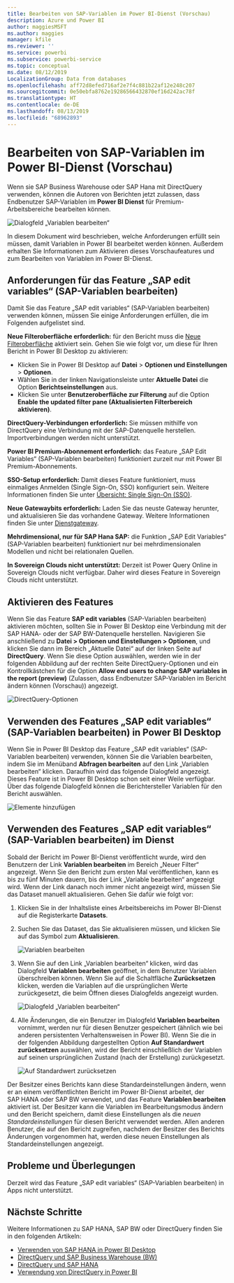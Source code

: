 ```yaml
---
title: Bearbeiten von SAP-Variablen im Power BI-Dienst (Vorschau)
description: Azure und Power BI
author: maggiesMSFT
ms.author: maggies
manager: kfile
ms.reviewer: ''
ms.service: powerbi
ms.subservice: powerbi-service
ms.topic: conceptual
ms.date: 08/12/2019
LocalizationGroup: Data from databases
ms.openlocfilehash: aff72d8efed716af2e7f4c881b22af12e248c207
ms.sourcegitcommit: 0e50ebfa8762e19286566432870ef16d242ac78f
ms.translationtype: HT
ms.contentlocale: de-DE
ms.lasthandoff: 08/13/2019
ms.locfileid: "68962893"
---
```

# <a name="edit-sap-variables-in-the-power-bi-service-preview"></a>Bearbeiten von SAP-Variablen im Power BI-Dienst (Vorschau)

Wenn sie SAP Business Warehouse oder SAP Hana mit DirectQuery verwenden, können die Autoren von Berichten jetzt zulassen, dass Endbenutzer SAP-Variablen im **Power BI Dienst** für Premium-Arbeitsbereiche bearbeiten können.

![Dialogfeld „Variablen bearbeiten“](media/service-edit-sap-variables/sap-edit-variables-dialog.png)

In diesem Dokument wird beschrieben, welche Anforderungen erfüllt sein müssen, damit Variablen in Power BI bearbeitet werden können. Außerdem erhalten Sie Informationen zum Aktivieren dieses Vorschaufeatures und zum Bearbeiten von Variablen im Power BI-Dienst.

## <a name="requirements-for-sap-edit-variables"></a>Anforderungen für das Feature „SAP edit variables“ (SAP-Variablen bearbeiten)

Damit Sie das Feature „SAP edit variables“ (SAP-Variablen bearbeiten) verwenden können, müssen Sie einige Anforderungen erfüllen, die im Folgenden aufgelistet sind.

**Neue Filteroberfläche erforderlich:** für den Bericht muss die [Neue Filteroberfläche](power-bi-report-filter.md) aktiviert sein. Gehen Sie wie folgt vor, um diese für Ihren Bericht in Power BI Desktop zu aktivieren:
- Klicken Sie in Power BI Desktop auf **Datei** > **Optionen und Einstellungen** > **Optionen**.
- Wählen Sie in der linken Navigationsleiste unter **Aktuelle Datei** die Option **Berichtseinstellungen** aus.
- Klicken Sie unter **Benutzeroberfläche zur Filterung** auf die Option **Enable the updated filter pane (Aktualisierten Filterbereich aktivieren)**.

**DirectQuery-Verbindungen erforderlich:** Sie müssen mithilfe von DirectQuery eine Verbindung mit der SAP-Datenquelle herstellen. Importverbindungen werden nicht unterstützt.

**Power BI Premium-Abonnement erforderlich:** das Feature „SAP Edit Variables“ (SAP-Variablen bearbeiten) funktioniert zurzeit nur mit Power BI Premium-Abonnements.

**SSO-Setup erforderlich:** Damit dieses Feature funktioniert, muss einmaliges Anmelden (Single Sign-On, SSO) konfiguriert sein. Weitere Informationen finden Sie unter [Übersicht: Single Sign-On (SSO)](service-gateway-sso-overview.md).

**Neue Gatewaybits erforderlich:** Laden Sie das neuste Gateway herunter, und aktualisieren Sie das vorhandene Gateway. Weitere Informationen finden Sie unter [Dienstgateway](service-gateway-onprem.md).

**Mehrdimensional, nur für SAP Hana SAP:** die Funktion „SAP Edit Variables“ (SAP-Variablen bearbeiten) funktioniert nur bei mehrdimensionalen Modellen und nicht bei relationalen Quellen.

**In Sovereign Clouds nicht unterstützt:** Derzeit ist Power Query Online in Sovereign Clouds nicht verfügbar. Daher wird dieses Feature in Sovereign Clouds nicht unterstützt.

## <a name="how-to-enable-the-feature"></a>Aktivieren des Features

Wenn Sie das Feature **SAP edit variables** (SAP-Variablen bearbeiten) aktivieren möchten, sollten Sie in Power BI Desktop eine Verbindung mit der SAP HANA- oder der SAP BW-Datenquelle herstellen. Navigieren Sie anschließend zu **Datei > Optionen und Einstellungen > Optionen**, und klicken Sie dann im Bereich „Aktuelle Datei“ auf der linken Seite auf **DirectQuery**. Wenn Sie diese Option auswählen, werden wie in der folgenden Abbildung auf der rechten Seite DirectQuery-Optionen und ein Kontrollkästchen für die Option **Allow end users to change SAP variables in the report (preview)** (Zulassen, dass Endbenutzer SAP-Variablen im Bericht ändern können (Vorschau)) angezeigt.

![DirectQuery-Optionen](media/service-edit-sap-variables/sap-preview-setting-in-desktop.png)

## <a name="use-sap-edit-variables-in-power-bi-desktop"></a>Verwenden des Features „SAP edit variables“ (SAP-Variablen bearbeiten) in Power BI Desktop

Wenn Sie in Power BI Desktop das Feature „SAP edit variables“ (SAP-Variablen bearbeiten) verwenden, können Sie die Variablen bearbeiten, indem Sie im Menüband **Abfragen bearbeiten** auf den Link „Variablen bearbeiten“ klicken. Daraufhin wird das folgende Dialogfeld angezeigt. Dieses Feature ist in Power BI Desktop schon seit einer Weile verfügbar. Über das folgende Dialogfeld können die Berichtersteller Variablen für den Bericht auswählen.

![Elemente hinzufügen](media/service-edit-sap-variables/sap-variables-add-items.png)

## <a name="use-sap-edit-variables-in-the-service"></a>Verwenden des Features „SAP edit variables“ (SAP-Variablen bearbeiten) im Dienst

Sobald der Bericht im Power BI-Dienst veröffentlicht wurde, wird den Benutzern der Link **Variablen bearbeiten** im Bereich „Neuer Filter“ angezeigt. Wenn Sie den Bericht zum ersten Mal veröffentlichen, kann es bis zu fünf Minuten dauern, bis der Link „Variable bearbeiten“ angezeigt wird. Wenn der Link danach noch immer nicht angezeigt wird, müssen Sie das Dataset manuell aktualisieren.
Gehen Sie dafür wie folgt vor:

1. Klicken Sie in der Inhaltsliste eines Arbeitsbereichs im Power BI-Dienst auf die Registerkarte **Datasets**.

2. Suchen Sie das Dataset, das Sie aktualisieren müssen, und klicken Sie auf das Symbol zum **Aktualisieren**.

    ![Variablen bearbeiten](media/service-edit-sap-variables/sap-edit-variables-link.png)

3. Wenn Sie auf den Link „Variablen bearbeiten“ klicken, wird das Dialogfeld **Variablen bearbeiten** geöffnet, in dem Benutzer Variablen überschreiben können. Wenn Sie auf die Schaltfläche **Zurücksetzen** klicken, werden die Variablen auf die ursprünglichen Werte zurückgesetzt, die beim Öffnen dieses Dialogfelds angezeigt wurden.

    ![Dialogfeld „Variablen bearbeiten“](media/service-edit-sap-variables/sap-edit-variables-dialog.png)

4. Alle Änderungen, die ein Benutzer im Dialogfeld **Variablen bearbeiten** vornimmt, werden nur für diesen Benutzer gespeichert (ähnlich wie bei anderen persistenten Verhaltensweisen in Power BI). Wenn Sie die in der folgenden Abbildung dargestellten Option **Auf Standardwert zurücksetzen** auswählen, wird der Bericht einschließlich der Variablen auf seinen ursprünglichen Zustand (nach der Erstellung) zurückgesetzt.

    ![Auf Standardwert zurücksetzen](media/service-edit-sap-variables/reset-to-default.png)

Der Besitzer eines Berichts kann diese Standardeinstellungen ändern, wenn er an einem veröffentlichten Bericht im Power BI-Dienst arbeitet, der SAP HANA oder SAP BW verwendet, und das Feature **Variablen bearbeiten** aktiviert ist. Der Besitzer kann die Variablen im Bearbeitungsmodus ändern und den Bericht speichern, damit diese Einstellungen als die *neuen Standardeinstellungen* für diesen Bericht verwendet werden. Allen anderen Benutzer, die auf den Bericht zugreifen, nachdem der Besitzer des Berichts Änderungen vorgenommen hat, werden diese neuen Einstellungen als Standardeinstellungen angezeigt.

## <a name="issues-and-considerations"></a>Probleme und Überlegungen

Derzeit wird das Feature „SAP edit variables“ (SAP-Variablen bearbeiten) in Apps nicht unterstützt.

## <a name="next-steps"></a>Nächste Schritte

Weitere Informationen zu SAP HANA, SAP BW oder DirectQuery finden Sie in den folgenden Artikeln:

- [Verwenden von SAP HANA in Power BI Desktop](desktop-sap-hana.md)
- [DirectQuery und SAP Business Warehouse (BW)](desktop-directquery-sap-bw.md)
- [DirectQuery und SAP HANA](desktop-directquery-sap-hana.md)
- [Verwendung von DirectQuery in Power BI](desktop-directquery-about.md)
